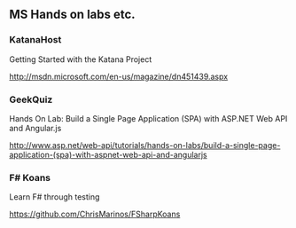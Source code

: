 ## MS Hands on labs etc.

### KatanaHost

Getting Started with the Katana Project

http://msdn.microsoft.com/en-us/magazine/dn451439.aspx

### GeekQuiz 

Hands On Lab: Build a Single Page Application (SPA) with ASP.NET Web API and Angular.js

http://www.asp.net/web-api/tutorials/hands-on-labs/build-a-single-page-application-(spa)-with-aspnet-web-api-and-angularjs

### F# Koans

Learn F# through testing

https://github.com/ChrisMarinos/FSharpKoans


